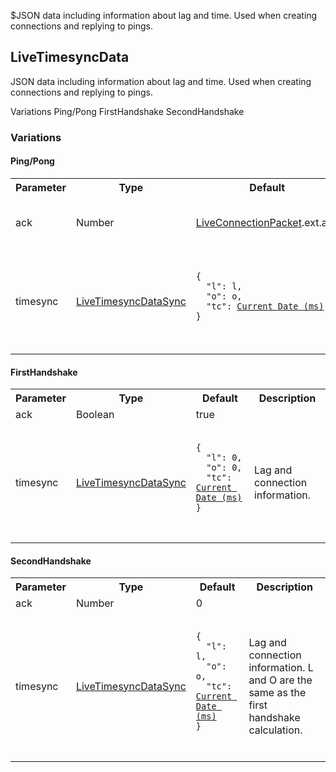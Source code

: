$JSON data including information about lag and time. Used when creating connections and replying to pings.
## LiveTimesyncData
JSON data including information about lag and time. Used when creating connections and replying to pings.

<div class="navigation">
  <div>
    <span>Variations</span>
    <a link="?scrollTo=ping" class="nav">Ping/Pong</a>
    <a link="?scrollTo=first-handshake" class="nav">FirstHandshake</a>
    <a link="?scrollTo=second-handshake" class="nav">SecondHandshake</a>
  </div>
</div>

### Variations
#### Ping/Pong <a class="nam" link="?scrollTo=ping"></a>
<table>
  <tr>
    <th>Parameter</th>
    <th>Type</th>
    <th>Default</th>
    <th>Description</th>
  </tr>
  <tr>
    <td>ack</td>
    <td>Number</td>
    <td><a href="/enum/LiveConnectionPacket">LiveConnectionPacket</a>.ext.ack</td>
    <td>The ack located in the ping message.</td>
  </tr>
  <tr>
    <td>timesync</td>
    <td><a href="/enum/LiveTimesyncDataSync">LiveTimesyncDataSync</a></td>
    <td>
      <pre>
        <code>
<!--   -->{
<!--   -->  "l": l,
<!--   -->  "o": o,
<!--   -->  "tc": <a href="https://en.wikipedia.org/wiki/Unix_time">Current Date (ms)</a>
<!--   -->}
        </code>
      </pre>
    </td>
    <td>Lag and connection information. L and O are the same as the first handshake calculation.</td>
  </tr>
</table>

<a class="nam" link="?scrollTo=first-handshake"></a>
#### FirstHandshake

<table>
  <tr>
    <th>Parameter</th>
    <th>Type</th>
    <th>Default</th>
    <th>Description</th>
  </tr>
  <tr>
    <td>ack</td>
    <td>Boolean</td>
    <td>true</td>
    <td></td>
  </tr>
  <tr>
    <td>timesync</td>
    <td><a href="/enum/LiveTimesyncDataSync">LiveTimesyncDataSync</a></td>
    <td>
      <pre>
        <code>
<!--   -->{
<!--   -->  "l": 0,
<!--   -->  "o": 0,
<!--   -->  "tc": <a href="https://en.wikipedia.org/wiki/Unix_time">Current Date (ms)</a>
<!--   -->}
        </code>
      </pre>
    </td>
    <td>Lag and connection information.</td>
  </tr>
</table>

<a class="nam" link="?scrollTo=second-handshake"></a>
#### SecondHandshake
<table>
  <tr>
    <th>Parameter</th>
    <th>Type</th>
    <th>Default</th>
    <th>Description</th>
  </tr>
  <tr>
    <td>ack</td>
    <td>Number</td>
    <td>0</td>
    <td></td>
  </tr>
  <tr>
    <td>timesync</td>
    <td><a href="/enum/LiveTimesyncDataSync">LiveTimesyncDataSync</a></td>
    <td>
      <pre>
        <code>
<!--   -->{
<!--   -->  "l": l,
<!--   -->  "o": o,
<!--   -->  "tc": <a href="https://en.wikipedia.org/wiki/Unix_time">Current Date (ms)</a>
<!--   -->}
        </code>
      </pre>
    </td>
    <td>Lag and connection information. L and O are the same as the first handshake calculation.</td>
  </tr>
</table>
